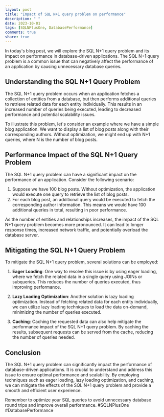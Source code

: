 ```yaml
---
layout: post
title: "Impact of SQL N+1 query problem on performance"
description: " "
date: 2023-10-01
tags: [SQLNPlusOne, DatabasePerformance]
comments: true
share: true
---
```


In today's blog post, we will explore the SQL N+1 query problem and its impact on performance in database-driven applications. The SQL N+1 query problem is a common issue that can negatively affect the performance of an application by causing unnecessary database queries.

## Understanding the SQL N+1 Query Problem

The SQL N+1 query problem occurs when an application fetches a collection of entities from a database, but then performs additional queries to retrieve related data for each entity individually. This results in an increased number of queries being executed, leading to decreased performance and potential scalability issues.

To illustrate this problem, let's consider an example where we have a simple blog application. We want to display a list of blog posts along with their corresponding authors. Without optimization, we might end up with N+1 queries, where N is the number of blog posts.

## Performance Impact of the SQL N+1 Query Problem

The SQL N+1 query problem can have a significant impact on the performance of an application. Consider the following scenario:

1. Suppose we have 100 blog posts. Without optimization, the application would execute one query to retrieve the list of blog posts.
2. For each blog post, an additional query would be executed to fetch the corresponding author information. This means we would have 100 additional queries in total, resulting in poor performance.

As the number of entities and relationships increases, the impact of the SQL N+1 query problem becomes more pronounced. It can lead to longer response times, increased network traffic, and potentially overload the database server.

## Mitigating the SQL N+1 Query Problem

To mitigate the SQL N+1 query problem, several solutions can be employed:

1. **Eager Loading**: One way to resolve this issue is by using eager loading, where we fetch the related data in a single query using JOINs or subqueries. This reduces the number of queries executed, thus improving performance.

2. **Lazy Loading Optimization**: Another solution is lazy loading optimization. Instead of fetching related data for each entity individually, we can utilize lazy loading techniques to load the data on-demand, minimizing the number of queries executed.

3. **Caching**: Caching the requested data can also help mitigate the performance impact of the SQL N+1 query problem. By caching the results, subsequent requests can be served from the cache, reducing the number of queries needed.

## Conclusion

The SQL N+1 query problem can significantly impact the performance of database-driven applications. It is crucial to understand and address this issue to ensure optimal performance and scalability. By employing techniques such as eager loading, lazy loading optimization, and caching, we can mitigate the effects of the SQL N+1 query problem and provide a smooth and efficient user experience.

Remember to optimize your SQL queries to avoid unnecessary database round trips and improve overall performance. #SQLNPlusOne #DatabasePerformance